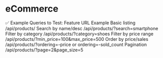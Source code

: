 # eCommerce

✅ Example Queries to Test:
Feature	URL Example
Basic listing	/api/products/
Search by name/desc	/api/products/?search=smartphone
Filter by category	/api/products/?category=shoes
Filter by price range	/api/products/?min_price=100&max_price=500
Order by price/sales	/api/products/?ordering=-price or ordering=-sold_count
Pagination	/api/products/?page=2&page_size=5